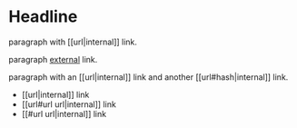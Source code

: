 # Headline

paragraph with [[url|internal]] link.

paragraph [external](http://example.com) link.

paragraph with an [[url|internal]] link and another [[url#hash|internal]] link.

-  [[url|internal]] link
-  [[url#url url|internal]] link
-  [[#url url|internal]] link
